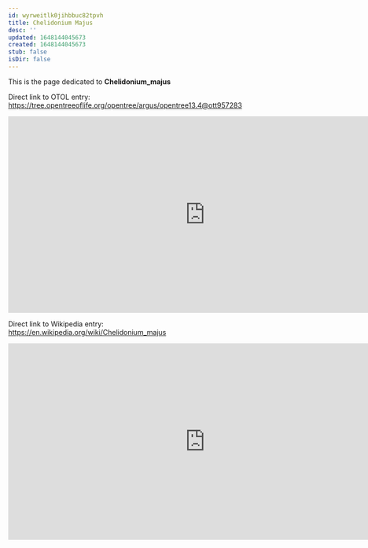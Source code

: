 ```yaml
---
id: wyrweitlk0jihbbuc82tpvh
title: Chelidonium Majus
desc: ''
updated: 1648144045673
created: 1648144045673
stub: false
isDir: false
---
```

This is the page dedicated to **Chelidonium_majus**


Direct link to OTOL entry: https://tree.opentreeoflife.org/opentree/argus/opentree13.4@ott957283



<html>
    <body>
    <iframe src="https://tree.opentreeoflife.org/opentree/argus/opentree13.4@ott957283"
    width="800" height="400" frameborder="0" allowfullscreen> </iframe>
    </body>
</html>
    


Direct link to Wikipedia entry: https://en.wikipedia.org/wiki/Chelidonium_majus



<html>
    <body>
    <iframe src="https://en.wikipedia.org/wiki/Chelidonium_majus"
    width="800" height="400" frameborder="0" allowfullscreen> </iframe>
    </body>
</html>
    
